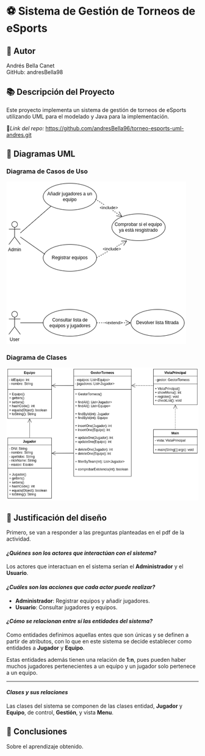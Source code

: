 # ⚽ **Sistema de Gestión de Torneos de eSports**

## 👤 Autor
Andrés Bella Canet  
GitHub: andresBella98

## 📚 Descripción del Proyecto
Este proyecto implementa un sistema de gestión de torneos de eSports
utilizando UML para el modelado y Java para la implementación.  
  
🔗*Link del repo:* https://github.com/andresBella96/torneo-esports-uml-andres.git

## 🧩 Diagramas UML

### Diagrama de Casos de Uso
![Diagrama de casos de uso](diagrams/casos-uso.png)
### Diagrama de Clases
![Diagrama de clases](diagrams/clases.png)

## 📝 Justificación del diseño
Primero, se van a responder a las preguntas planteadas en el pdf de la actividad.  

#### *¿Quiénes son los actores que interactúan con el sistema?*  
  
Los actores que interactuan en el sistema serían el **Administrador** y el **Usuario**.  

#### *¿Cuáles son las acciones que cada actor puede realizar?*  
  
- **Administrador**: Registrar equipos y añadir jugadores.  
- **Usuario**: Consultar jugadores y equipos.  

#### *¿Cómo se relacionan entre sí las entidades del sistema?*  
  
Como entidades definimos aquellas entes que son únicas y se definen a partir de atributos, 
con lo que en este sistema se decide establecer como entidades a **Jugador** y **Equipo**.  
  
Estas entidades además tienen una relación de **1:n**, pues pueden haber muchos jugadores pertenecientes
a un equipo y un jugador solo pertenece a un equipo.

___

#### *Clases y sus relaciones*  
Las clases del sistema se componen de las clases entidad, **Jugador** y **Equipo**, de control,
**Gestión**, y vista **Menu**.

## 🏁 Conclusiones
Sobre el aprendizaje obtenido.

